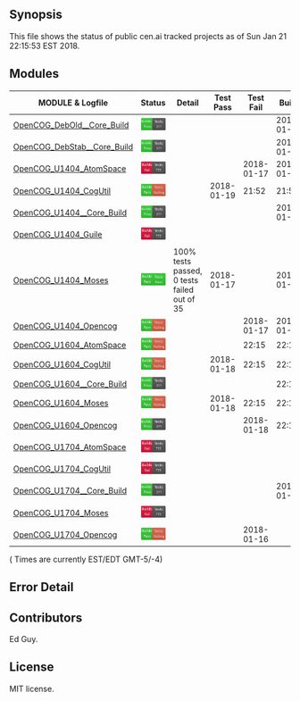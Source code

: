 
## Synopsis

This file shows the status of public cen.ai tracked projects as of Sun Jan 21 22:15:53 EST 2018.

## Modules 

| MODULE & Logfile | Status | Detail | Test Pass | Test Fail| Build | Attempt|
| --- | --- | --- | --- | ---  | --- | --- | 
| [OpenCOG_DebOld__Core_Build](jobs/OpenCOG_DebOld__Core_Build.log) | ![Status](/images/BUILDPASS.svg) |  |  |  | 2018-01-15  | 2018-01-15 |
| [OpenCOG_DebStab__Core_Build](jobs/OpenCOG_DebStab__Core_Build.log) | ![Status](/images/BUILDPASS.svg) |  |  |  | 2018-01-16  | 2018-01-16 |
| [OpenCOG_U1404_AtomSpace](jobs/OpenCOG_U1404_AtomSpace.log) | ![Status](/images/BUILDFAIL.svg) |  |  | 2018-01-17 | 2018-01-16  | 21:52 |
| [OpenCOG_U1404_CogUtil](jobs/OpenCOG_U1404_CogUtil.log) | ![Status](/images/TESTFAIL.svg) |  | 2018-01-19 | 21:52 | 21:51  | 21:52 |
| [OpenCOG_U1404__Core_Build](jobs/OpenCOG_U1404__Core_Build.log) | ![Status](/images/BUILDPASS.svg) |  |  |  | 2018-01-17  | 2018-01-17 |
| [OpenCOG_U1404_Guile](jobs/OpenCOG_U1404_Guile.log) | ![Status](/images/INSTALLFAIL.svg) |  |  |  |   | 2018-01-17 |
| [OpenCOG_U1404_Moses](jobs/OpenCOG_U1404_Moses.log) | ![Status](/images/TESTPASS.svg) | 100% tests passed, 0 tests failed out of 35 | 2018-01-17 |  | 2018-01-17  | 2018-01-17 |
| [OpenCOG_U1404_Opencog](jobs/OpenCOG_U1404_Opencog.log) | ![Status](/images/TESTFAIL.svg) |  |  | 2018-01-17 | 2018-01-16  | 2018-01-17 |
| [OpenCOG_U1604_AtomSpace](jobs/OpenCOG_U1604_AtomSpace.log) | ![Status](/images/TESTFAIL.svg) |  |  | 22:15 | 22:12  | 22:15 |
| [OpenCOG_U1604_CogUtil](jobs/OpenCOG_U1604_CogUtil.log) | ![Status](/images/TESTFAIL.svg) |  | 2018-01-18 | 22:15 | 22:11  | 22:15 |
| [OpenCOG_U1604__Core_Build](jobs/OpenCOG_U1604__Core_Build.log) | ![Status](/images/BUILDPASS.svg) |  |  |  | 22:15  | 22:15 |
| [OpenCOG_U1604_Moses](jobs/OpenCOG_U1604_Moses.log) | ![Status](/images/TESTFAIL.svg) |  | 2018-01-18 | 22:15 | 22:14  | 22:15 |
| [OpenCOG_U1604_Opencog](jobs/OpenCOG_U1604_Opencog.log) | ![Status](/images/BUILDPASS.svg) |  |  | 2018-01-18 | 22:15  | 22:15 |
| [OpenCOG_U1704_AtomSpace](jobs/OpenCOG_U1704_AtomSpace.log) | ![Status](/images/INSTALLFAIL.svg) |  |  |  |   | 2018-01-16 |
| [OpenCOG_U1704_CogUtil](jobs/OpenCOG_U1704_CogUtil.log) | ![Status](/images/INSTALLFAIL.svg) |  |  |  |   | 2018-01-16 |
| [OpenCOG_U1704__Core_Build](jobs/OpenCOG_U1704__Core_Build.log) | ![Status](/images/BUILDPASS.svg) |  |  |  | 2018-01-16  | 2018-01-16 |
| [OpenCOG_U1704_Moses](jobs/OpenCOG_U1704_Moses.log) | ![Status](/images/INSTALLFAIL.svg) |  |  |  |   | 2018-01-16 |
| [OpenCOG_U1704_Opencog](jobs/OpenCOG_U1704_Opencog.log) | ![Status](/images/TESTFAIL.svg) |  |  | 2018-01-16 |   | 2018-01-16 |

( Times are currently EST/EDT GMT-5/-4) 

## Error Detail


## Contributors

Ed Guy.

## License

MIT license. 

